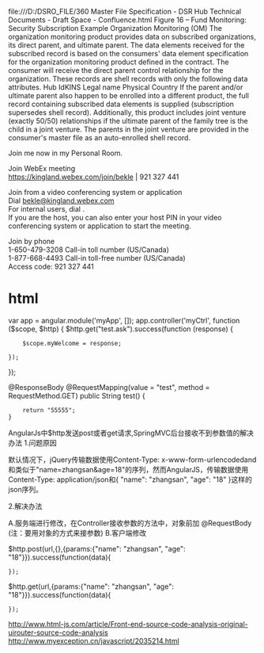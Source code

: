file:///D:/DSRO_FILE/360 Master File Specification - DSR Hub Technical Documents - Draft Space - Confluence.html
Figure 16 – Fund Monitoring: Security Subscription Example
Organization Monitoring (OM)
The organization monitoring product provides data on subscribed organizations, its direct parent, and ultimate parent. The data elements received for the subscribed record is based on the consumers' data element specification for the organization monitoring product defined in the contract. The consumer will receive the direct parent control relationship for the organization. These records are shell records with only the following data attributes.
Hub IdKINS
Legal name
Physical Country
If the parent and/or ultimate parent also happen to be enrolled into a different product, the full record containing subscribed data elements is supplied (subscription supersedes shell record). 
Additionally, this product includes joint venture (exactly 50/50) relationships if the ultimate parent of the family tree is the child in a joint venture. The parents in the joint venture are provided in the consumer's master file as an auto-enrolled shell record. 


Join me now in my Personal Room.   
  
Join WebEx meeting   
https://kingland.webex.com/join/bekle   |  921 327 441     
  
Join from a video conferencing system or application  
Dial bekle@kingland.webex.com  
For internal <sitename> users, dial <Pilot Number>.  
If you are the host, you can also enter your host PIN in your video conferencing system or application to start the meeting.   
  
Join by phone  
1-650-479-3208 Call-in toll number (US/Canada)  
1-877-668-4493 Call-in toll-free number (US/Canada)  
Access code: 921 327 441  


# html
var app = angular.module('myApp', []);
app.controller('myCtrl', function ($scope, $http) {
    $http.get("test.ask").success(function (response) {

        $scope.myWelcome = response;

    });
});


@ResponseBody
    @RequestMapping(value = "test", method = RequestMethod.GET)
    public String test() {


        return "55555";
    }


AngularJs中$http发送post或者get请求,SpringMVC后台接收不到参数值的解决办法
1.问题原因

默认情况下，jQuery传输数据使用Content-Type: x-www-form-urlencodedand和类似于"name=zhangsan&age=18"的序列，然而AngularJS，传输数据使用Content-Type: application/json和{ "name": "zhangsan", "age": "18" }这样的json序列。

2.解决办法

A.服务端进行修改，在Controller接收参数的方法中，对象前加 @RequestBody (注：要用对象的方式来接参数)
B.客户端修改


$http.post(url,{},{params:{"name": "zhangsan", "age": "18"}}).success(function(data){

    });
    
$http.get(url,{params:{"name": "zhangsan", "age": "18"}}).success(function(data){

    });

http://www.html-js.com/article/Front-end-source-code-analysis-original-uirouter-source-code-analysis
http://www.myexception.cn/javascript/2035214.html
